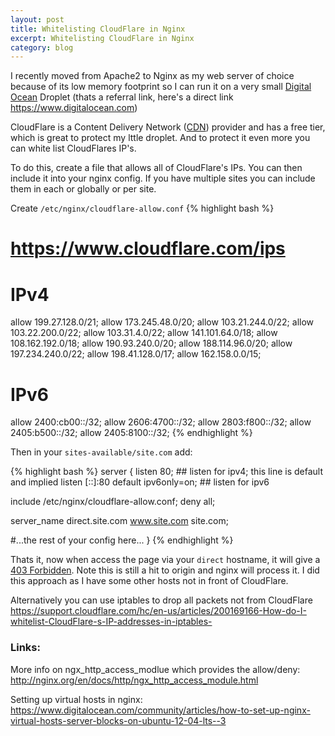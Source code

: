 ```yaml
---
layout: post
title: Whitelisting CloudFlare in Nginx
excerpt: Whitelisting CloudFlare in Nginx
category: blog
---
```

I recently moved from Apache2 to Nginx as my web server of choice because of its low memory footprint so I can run it on a very small [Digital Ocean](https://www.digitalocean.com/?refcode=ed172ee8d6f0) Droplet (thats a referral link, here's a direct link <https://www.digitalocean.com>)

CloudFlare is a Content Delivery Network ([CDN](https://en.wikipedia.org/wiki/Content_delivery_network)) provider and has a free tier, which is great to protect my lttle droplet. And to protect it even more you can white list CloudFlares IP's. 

To do this, create a file that allows all of CloudFlare's IPs. You can then include it into your nginx config. If you have multiple sites you can include them in each or globally or per site.

Create `/etc/nginx/cloudflare-allow.conf`
{% highlight bash %}
# https://www.cloudflare.com/ips
# IPv4
allow 199.27.128.0/21;
allow 173.245.48.0/20;
allow 103.21.244.0/22;
allow 103.22.200.0/22;
allow 103.31.4.0/22;
allow 141.101.64.0/18;
allow 108.162.192.0/18;
allow 190.93.240.0/20;
allow 188.114.96.0/20;
allow 197.234.240.0/22;
allow 198.41.128.0/17;
allow 162.158.0.0/15;

# IPv6
allow 2400:cb00::/32;
allow 2606:4700::/32;
allow 2803:f800::/32;
allow 2405:b500::/32;
allow 2405:8100::/32;
{% endhighlight %}


Then in your `sites-available/site.com` add:

{% highlight bash %}
server {
  listen 80; ## listen for ipv4; this line is default and implied
  listen [::]:80 default ipv6only=on; ## listen for ipv6

  include /etc/nginx/cloudflare-allow.conf;
  deny all;

  server_name direct.site.com www.site.com site.com;

  #...the rest of your config here...
}
{% endhighlight %}


Thats it, now when access the page via your `direct` hostname, it will give a [403 Forbidden](https://en.wikipedia.org/wiki/HTTP_403). Note this is still a hit to origin and nginx will process it. I did this approach as I have some other hosts not in front of CloudFlare.

Alternatively you can use iptables to drop all packets not from CloudFlare <https://support.cloudflare.com/hc/en-us/articles/200169166-How-do-I-whitelist-CloudFlare-s-IP-addresses-in-iptables->

### Links:

More info on ngx\_http\_access\_modlue which provides the allow/deny: <http://nginx.org/en/docs/http/ngx_http_access_module.html>

Setting up virtual hosts in nginx: <https://www.digitalocean.com/community/articles/how-to-set-up-nginx-virtual-hosts-server-blocks-on-ubuntu-12-04-lts--3>
